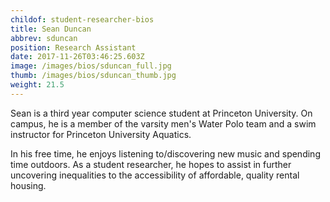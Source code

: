 ```yaml
---
childof: student-researcher-bios
title: Sean Duncan  
abbrev: sduncan
position: Research Assistant
date: 2017-11-26T03:46:25.603Z
image: /images/bios/sduncan_full.jpg
thumb: /images/bios/sduncan_thumb.jpg
weight: 21.5
---
```

Sean is a third year computer science student at Princeton University. On campus, he is a member of the varsity men's Water Polo team and a swim instructor for Princeton University Aquatics. 

In his free time, he enjoys listening to/discovering new music and spending time outdoors. As a student researcher, he hopes to assist in further uncovering inequalities to the accessibility of affordable, quality rental housing.

<br>
<br>